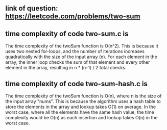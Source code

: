 ## link of question: https://leetcode.com/problems/two-sum

## time complexity of code two-sum.c is 
 The time complexity of the twoSum function is O(n^2). This is because it uses two nested for-loops, and the number of iterations increases quadratically with the size of the input array (n). For each element in the array, the inner loop checks the sum of that element and every other element in the array, resulting in n * (n-1) / 2 total checks.

## time complexity of code two-sum-hash.c is 
 The time complexity of the twoSum function is O(n), where n is the size of the input array "nums". This is because the algorithm uses a hash table to store the elements in the array and lookup takes O(1) on average. In the worst case, where all the elements have the same hash value, the time complexity would be O(n) as each insertion and lookup takes O(n) in the worst case.
